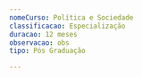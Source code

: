```yaml
---
nomeCurso: Política e Sociedade
classificacao: Especialização
duracao: 12 meses
observacao: obs
tipo: Pós Graduação

---
```


